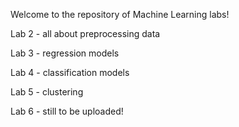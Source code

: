 Welcome to the repository of Machine Learning labs!

Lab 2 - all about preprocessing data

Lab 3 - regression models

Lab 4 - classification models

Lab 5 - clustering


Lab 6 - still to be uploaded!
